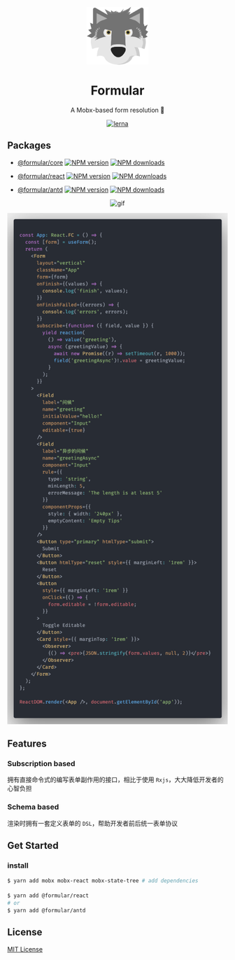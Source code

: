<p align="center">
  <img width="140px" alt="logo" src="./assets/formular_logo.svg" />
</p>

<h1 align="center">Formular</h1>
<p align="center">
  A Mobx-based form resolution 🐺
</p>

<div align="center">

[![lerna](https://img.shields.io/badge/maintained%20with-lerna-cc00ff.svg)](https://lernajs.io/)

</div>

## Packages

- [@formular/core](./packages/core) [![NPM version](https://img.shields.io/npm/v/@formular/core.svg?style=flat)](https://npmjs.org/package/@formular/core) [![NPM downloads](http://img.shields.io/npm/dm/@formular/core.svg?style=flat)](https://npmjs.org/package/@formular/core)

- [@formular/react](./packages/core) [![NPM version](https://img.shields.io/npm/v/@formular/react.svg?style=flat)](https://npmjs.org/package/@formular/react) [![NPM downloads](http://img.shields.io/npm/dm/@formular/react.svg?style=flat)](https://npmjs.org/package/@formular/react)

- [@formular/antd](./packages/antd) [![NPM version](https://img.shields.io/npm/v/@formular/antd.svg?style=flat)](https://npmjs.org/package/@formular/antd) [![NPM downloads](http://img.shields.io/npm/dm/@formular/antd.svg?style=flat)](https://npmjs.org/package/@formular/antd)

<div align="center">

![gif](./assets/demogif.gif)

<img width="584px" alt="demo" src="./assets/demo2.png" />

</div>

## Features

### Subscription based

拥有直接命令式的编写表单副作用的接口，相比于使用 `Rxjs`，大大降低开发者的心智负担

### Schema based

渲染时拥有一套定义表单的 `DSL`，帮助开发者前后统一表单协议

## Get Started

### install

```bash
$ yarn add mobx mobx-react mobx-state-tree # add dependencies

$ yarn add @formular/react
# or
$ yarn add @formular/antd
```

## License

[MIT License](./LICENSE)
